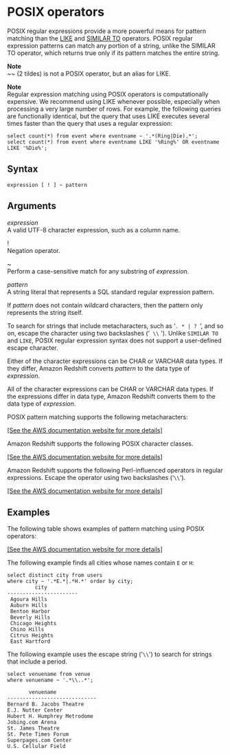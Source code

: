 # POSIX operators<a name="pattern-matching-conditions-posix"></a>

POSIX regular expressions provide a more powerful means for pattern matching than the [LIKE](r_patternmatching_condition_like.md) and [SIMILAR TO](pattern-matching-conditions-similar-to.md) operators\. POSIX regular expression patterns can match any portion of a string, unlike the SIMILAR TO operator, which returns true only if its pattern matches the entire string\.

**Note**  
~~ (2 tildes) is not a POSIX operator, but an alias for LIKE.

**Note**  
Regular expression matching using POSIX operators is computationally expensive\. We recommend using LIKE whenever possible, especially when processing a very large number of rows\. For example, the following queries are functionally identical, but the query that uses LIKE executes several times faster than the query that uses a regular expression:  

```
select count(*) from event where eventname ~ '.*(Ring|Die).*'; 
select count(*) from event where eventname LIKE '%Ring%' OR eventname LIKE '%Die%';
```

## Syntax<a name="pattern-matching-conditions-posix-synopsis"></a>

```
expression [ ! ] ~ pattern
```

## Arguments<a name="pattern-matching-conditions-posix-arguments"></a>

 *expression*   
A valid UTF\-8 character expression, such as a column name\. 

\!  
Negation operator\.

\~  
Perform a case\-sensitive match for any substring of *expression*\. 

 *pattern*   
A string literal that represents a SQL standard regular expression pattern\. 

If *pattern* does not contain wildcard characters, then the pattern only represents the string itself\.

To search for strings that include metacharacters, such as ‘`. * | ? `‘, and so on, escape the character using two backslashes \('` \\` '\)\. Unlike `SIMILAR TO` and `LIKE`, POSIX regular expression syntax does not support a user\-defined escape character\. 

Either of the character expressions can be CHAR or VARCHAR data types\. If they differ, Amazon Redshift converts *pattern* to the data type of *expression*\. 

All of the character expressions can be CHAR or VARCHAR data types\. If the expressions differ in data type, Amazon Redshift converts them to the data type of *expression*\. 

POSIX pattern matching supports the following metacharacters: 

[\[See the AWS documentation website for more details\]](http://docs.aws.amazon.com/redshift/latest/dg/pattern-matching-conditions-posix.html)

Amazon Redshift supports the following POSIX character classes\. 

[\[See the AWS documentation website for more details\]](http://docs.aws.amazon.com/redshift/latest/dg/pattern-matching-conditions-posix.html)

 Amazon Redshift supports the following Perl\-influenced operators in regular expressions\. Escape the operator using two backslashes \(‘`\\`’\)\.   

[\[See the AWS documentation website for more details\]](http://docs.aws.amazon.com/redshift/latest/dg/pattern-matching-conditions-posix.html)

## Examples<a name="pattern-matching-conditions-posix-synopsis-examples"></a>

The following table shows examples of pattern matching using POSIX operators:

[\[See the AWS documentation website for more details\]](http://docs.aws.amazon.com/redshift/latest/dg/pattern-matching-conditions-posix.html)

The following example finds all cities whose names contain `E` or `H`: 

```
select distinct city from users
where city ~ '.*E.*|.*H.*' order by city;
         city
-----------------------
 Agoura Hills
 Auburn Hills
 Benton Harbor
 Beverly Hills
 Chicago Heights
 Chino Hills
 Citrus Heights
 East Hartford
```

The following example uses the escape string \('`\\`'\) to search for strings that include a period\. 

```
select venuename from venue
where venuename ~ '.*\\..*';

       venuename
-----------------------------
Bernard B. Jacobs Theatre
E.J. Nutter Center
Hubert H. Humphrey Metrodome
Jobing.com Arena
St. James Theatre
St. Pete Times Forum
Superpages.com Center
U.S. Cellular Field
```
